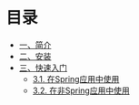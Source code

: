 # 目录

* [一、简介](README.md)
* [二、安装](install/README.md)
* [三、快速入门]()
    * [3.1. 在Spring应用中使用](quick_start/spring.md)
    * [3.2. 在非Spring应用中使用](quick_start/unspring.md)